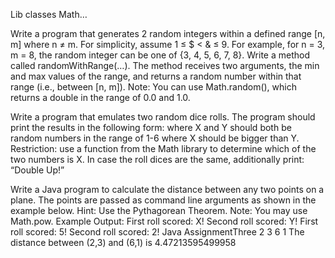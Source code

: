 Lib classes Math…
<!-- Assignment 1 -->
Write a program that generates 2 random integers within a defined range [n, m] where n ≠ m.
For simplicity, assume 1 ≤ $ < & ≤ 9.
For example, for n = 3, m = 8, the random integer can be one of {3, 4, 5, 6, 7, 8}.
Write a method called randomWithRange(…). The method receives two arguments, the min and
max values of the range, and returns a random number within that range (i.e., between [n, m]).
Note: You can use Math.random(), which returns a double in the range of 0.0 and 1.0.

<!-- Assignment 2 -->
Write a program that emulates two random dice rolls. The program should print the results in the
following form:
where X and Y should both be random numbers in the range of 1-6 where X should be bigger
than Y.
Restriction: use a function from the Math library to determine which of the two numbers is X.
In case the roll dices are the same, additionally print: “Double Up!”

<!-- Assignment 3 -->
Write a Java program to calculate the distance between any two points on a plane. The points
are passed as command line arguments as shown in the example below.
Hint: Use the Pythagorean Theorem.
Note: You may use Math.pow.
Example Output:
First roll scored: X!
Second roll scored: Y!
First roll scored: 5!
Second roll scored: 2!
Java AssignmentThree 2 3 6 1
The distance between (2,3) and (6,1) is 4.47213595499958